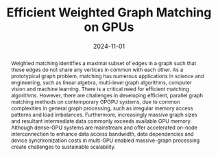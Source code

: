 ---
title: "Efficient Weighted Graph Matching on GPUs"
collection: publications
permalink: /publication/2024-11-01-Efficient-Weighted-Graph-Matching-on-GPUs
date: 2024-11-01
venue: 'In the proceedings of SC24: International Conference for High Performance Computing, Networking, Storage and Analysis'
citation: ' Michael Mandulak,  Sayan Ghosh,  S M Ferdous,  Mahantesh Halappanvar,  George Slota, &quot;Efficient Weighted Graph Matching on GPUs.&quot; In the proceedings of SC24: International Conference for High Performance Computing, Networking, Storage and Analysis, 2024.'
abstract: "Weighted matching identifies a maximal subset of edges in a graph such that these edges do not share any vertices in common with each other. As a prototypical graph problem, matching has numerous applications in science and engineering, such as linear algebra, multi-level graph algorithms, computer vision and machine learning. There is a critical need for efficient matching algorithms. However, there are challenges in developing efficient, parallel graph matching methods on contemporary GPGPU systems, due to common complexities in general graph processing, such as irregular memory access patterns and load imbalances. Furthermore, increasingly massive graph sizes and resultant intermediate data commonly exceeds available GPU memory. Although dense-GPU systems are mainstream and offer accelerated on-node interconnection to enhance data access bandwidth, data dependencies and device synchronization costs in multi-GPU enabled massive-graph processing create challenges to sustainable scalability."
paperurl: "/files/pdf/papers/Mandulak et al_Efficient Weighted Graph Matching on GPUs.pdf"
---